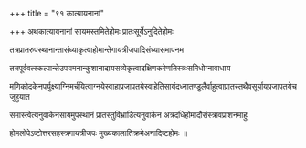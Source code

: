 +++
title = "९१ कात्यायनानां"

+++
अथकात्यायनानां सायमस्तमितेहोमः प्रातःसूर्येऽनुदितेहोमः

तत्रप्रातरुपस्थानान्तासंध्याकृत्वाहोमान्तेगायत्रीजपादिसंध्यासमापनम

तत्रपूर्ववत्स्कल्पान्तेउपयमनान्कुशानादायसव्येकृत्वादक्षिणकरेणतिस्त्रःसमिधोग्नावाधाय

मणिकोदकेनपर्युक्ष्याग्निमर्चयित्वाग्नयेस्वाहाप्रजापतयेस्वाहेतिसायंदध्नातण्डुलैर्वाहुत्वाप्रातस्तथैवसूर्यायप्रजापतयेचजुहुयात

समास्त्वेत्यनुवाकेनसायमुपस्थानं प्रातस्तुविभ्राडित्यनुवाकेन अत्रदधिहोमादौसंस्त्रावप्राशनमाहुः

होमलोपेऽष्टोत्तरसहस्त्रगायत्रीजपः मुख्यकालातिक्रमेअनादिष्टहोमः ॥
